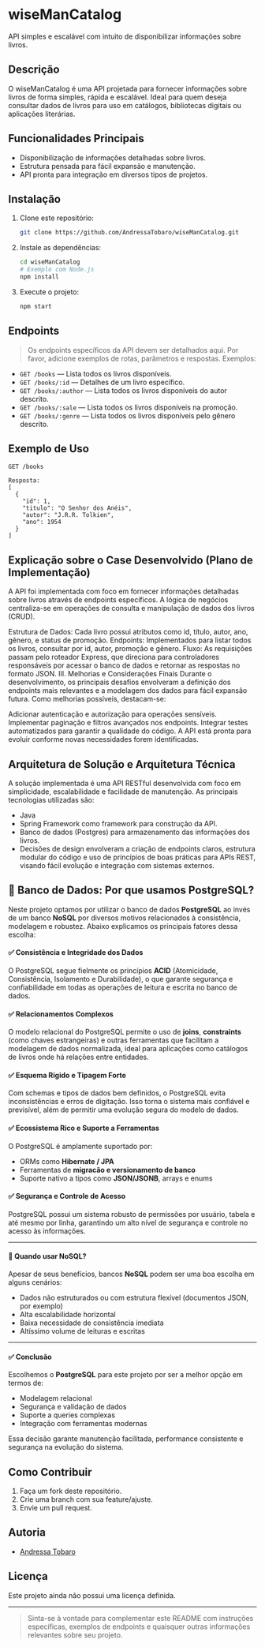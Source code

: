 # wiseManCatalog

API simples e escalável com intuito de disponibilizar informações sobre livros.

## Descrição

O wiseManCatalog é uma API projetada para fornecer informações sobre livros de forma simples, rápida e escalável. Ideal para quem deseja consultar dados de livros para uso em catálogos, bibliotecas digitais ou aplicações literárias.

## Funcionalidades Principais

- Disponibilização de informações detalhadas sobre livros.
- Estrutura pensada para fácil expansão e manutenção.
- API pronta para integração em diversos tipos de projetos.

## Instalação

1. Clone este repositório:
   ```bash
   git clone https://github.com/AndressaTobaro/wiseManCatalog.git
   ```
2. Instale as dependências:
   ```bash
   cd wiseManCatalog
   # Exemplo com Node.js
   npm install
   ```

3. Execute o projeto:
   ```bash
   npm start
   ```

## Endpoints

> Os endpoints específicos da API devem ser detalhados aqui. Por favor, adicione exemplos de rotas, parâmetros e respostas. Exemplos:

- `GET /books` — Lista todos os livros disponíveis.
- `GET /books/:id` — Detalhes de um livro específico.
- `GET /books/:author` — Lista todos os livros disponíveis do autor descrito.
- `GET /books/:sale` — Lista todos os livros disponíveis na promoção.
- `GET /books/:genre` — Lista todos os livros disponíveis pelo gênero descrito.

## Exemplo de Uso

```http
GET /books

Resposta:
[
  {
    "id": 1,
    "titulo": "O Senhor dos Anéis",
    "autor": "J.R.R. Tolkien",
    "ano": 1954
  }
]
```

## Explicação sobre o Case Desenvolvido (Plano de Implementação)
A API foi implementada com foco em fornecer informações detalhadas sobre livros através de endpoints específicos. A lógica de negócios centraliza-se em operações de consulta e manipulação de dados dos livros (CRUD).

Estrutura de Dados: Cada livro possui atributos como id, título, autor, ano, gênero, e status de promoção.
Endpoints: Implementados para listar todos os livros, consultar por id, autor, promoção e gênero.
Fluxo: As requisições passam pelo roteador Express, que direciona para controladores responsáveis por acessar o banco de dados e retornar as respostas no formato JSON.
III. Melhorias e Considerações Finais
Durante o desenvolvimento, os principais desafios envolveram a definição dos endpoints mais relevantes e a modelagem dos dados para fácil expansão futura. Como melhorias possíveis, destacam-se:

Adicionar autenticação e autorização para operações sensíveis.
Implementar paginação e filtros avançados nos endpoints.
Integrar testes automatizados para garantir a qualidade do código.
A API está pronta para evoluir conforme novas necessidades forem identificadas.


## Arquitetura de Solução e Arquitetura Técnica
A solução implementada é uma API RESTful desenvolvida com foco em simplicidade, escalabilidade e facilidade de manutenção. As principais tecnologias utilizadas são:

- Java
- Spring Framework como framework para construção da API.
- Banco de dados (Postgres) para armazenamento das informações dos livros.
- Decisões de design envolveram a criação de endpoints claros, estrutura modular do código e uso de princípios de boas práticas para APIs REST, visando fácil evolução e integração com sistemas externos.

## 📂 Banco de Dados: Por que usamos PostgreSQL?

Neste projeto optamos por utilizar o banco de dados **PostgreSQL** ao invés de um banco **NoSQL** por diversos motivos relacionados à consistência, modelagem e robustez. Abaixo explicamos os principais fatores dessa escolha:

#### ✅ Consistência e Integridade dos Dados

O PostgreSQL segue fielmente os princípios **ACID** (Atomicidade, Consistência, Isolamento e Durabilidade), o que garante segurança e confiabilidade em todas as operações de leitura e escrita no banco de dados.

#### ✅ Relacionamentos Complexos

O modelo relacional do PostgreSQL permite o uso de **joins**, **constraints** (como chaves estrangeiras) e outras ferramentas que facilitam a modelagem de dados normalizada, ideal para aplicações como catálogos de livros onde há relações entre entidades.

#### ✅ Esquema Rígido e Tipagem Forte

Com schemas e tipos de dados bem definidos, o PostgreSQL evita inconsistências e erros de digitação. Isso torna o sistema mais confiável e previsível, além de permitir uma evolução segura do modelo de dados.

#### ✅ Ecossistema Rico e Suporte a Ferramentas

O PostgreSQL é amplamente suportado por:

* ORMs como **Hibernate / JPA**
* Ferramentas de **migracão e versionamento de banco**
* Suporte nativo a tipos como **JSON/JSONB**, arrays e enums

#### ✅ Segurança e Controle de Acesso

PostgreSQL possui um sistema robusto de permissões por usuário, tabela e até mesmo por linha, garantindo um alto nível de segurança e controle no acesso às informações.

---

#### 🚫 Quando usar NoSQL?

Apesar de seus benefícios, bancos **NoSQL** podem ser uma boa escolha em alguns cenários:

* Dados não estruturados ou com estrutura flexível (documentos JSON, por exemplo)
* Alta escalabilidade horizontal
* Baixa necessidade de consistência imediata
* Altíssimo volume de leituras e escritas

---

#### ✅ Conclusão

Escolhemos o **PostgreSQL** para este projeto por ser a melhor opção em termos de:

* Modelagem relacional
* Segurança e validação de dados
* Suporte a queries complexas
* Integração com ferramentas modernas

Essa decisão garante manutenção facilitada, performance consistente e segurança na evolução do sistema.

## Como Contribuir

1. Faça um fork deste repositório.
2. Crie uma branch com sua feature/ajuste.
3. Envie um pull request.

## Autoria

- [Andressa Tobaro](https://github.com/AndressaTobaro)

## Licença

Este projeto ainda não possui uma licença definida.

---
> Sinta-se à vontade para complementar este README com instruções específicas, exemplos de endpoints e quaisquer outras informações relevantes sobre seu projeto.

